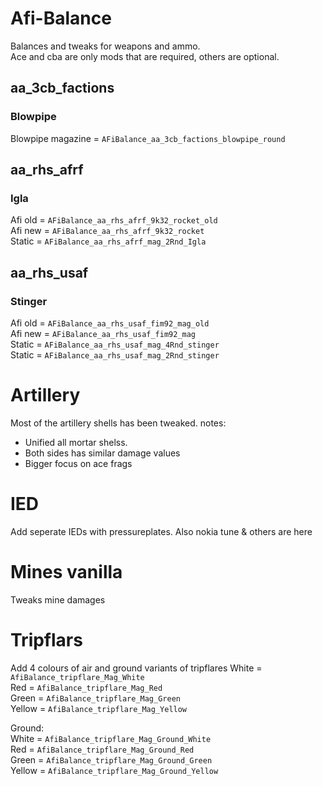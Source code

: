 # Afi-Balance

Balances and tweaks for weapons and ammo.  
Ace and cba are only mods that are required, others are optional.

## aa_3cb_factions
### Blowpipe
Blowpipe magazine = `AFiBalance_aa_3cb_factions_blowpipe_round`

## aa_rhs_afrf
### Igla
Afi old = `AFiBalance_aa_rhs_afrf_9k32_rocket_old`  
Afi new = `AFiBalance_aa_rhs_afrf_9k32_rocket`  
Static = `AFiBalance_aa_rhs_afrf_mag_2Rnd_Igla`  

## aa_rhs_usaf
### Stinger
Afi old = `AFiBalance_aa_rhs_usaf_fim92_mag_old`  
Afi new = `AFiBalance_aa_rhs_usaf_fim92_mag`  
Static = `AFiBalance_aa_rhs_usaf_mag_4Rnd_stinger`  
Static = `AFiBalance_aa_rhs_usaf_mag_2Rnd_stinger`  


# Artillery
Most of the artillery shells has been tweaked.
notes:
- Unified all mortar shelss.
- Both sides has similar damage values
- Bigger focus on ace frags


# IED  
Add seperate IEDs with pressureplates. Also nokia tune & others are here


# Mines vanilla
Tweaks mine damages

# Tripflars
Add 4 colours of air and ground variants of tripflares
White = `AfiBalance_tripflare_Mag_White`  
Red = `AfiBalance_tripflare_Mag_Red`  
Green = `AfiBalance_tripflare_Mag_Green`  
Yellow = `AfiBalance_tripflare_Mag_Yellow`  

Ground:  
White = `AfiBalance_tripflare_Mag_Ground_White`  
Red = `AfiBalance_tripflare_Mag_Ground_Red`  
Green = `AfiBalance_tripflare_Mag_Ground_Green`  
Yellow = `AfiBalance_tripflare_Mag_Ground_Yellow`  
